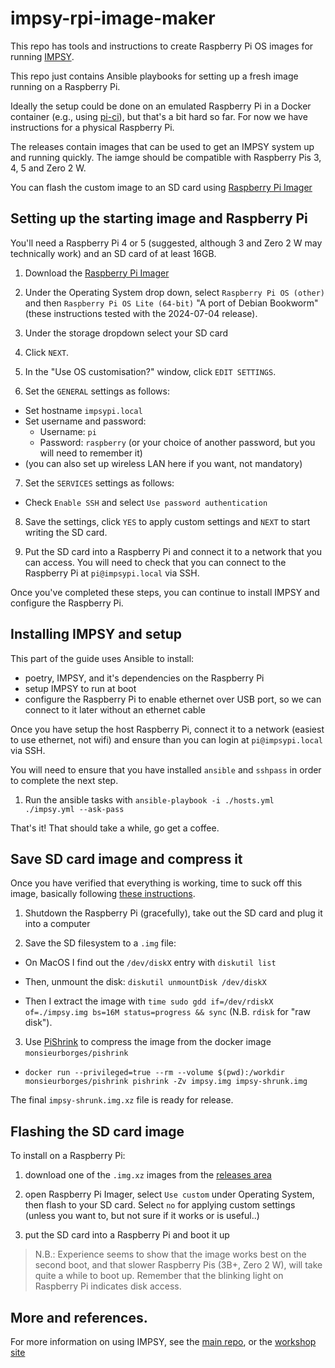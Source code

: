 # impsy-rpi-image-maker

This repo has tools and instructions to create Raspberry Pi OS images for running [IMPSY](https://github.com/cpmpercussion/imps).

This repo just contains Ansible playbooks for setting up a fresh image running on a Raspberry Pi.

Ideally the setup could be done on an emulated Raspberry Pi in a Docker container (e.g., using [pi-ci](https://github.com/ptrsr/pi-ci/)), but that's a bit hard so far. For now we have instructions for a physical Raspberry Pi.

The releases contain images that can be used to get an IMPSY system up and running quickly. The iamge should be compatible with Raspberry Pis 3, 4, 5 and Zero 2 W.

You can flash the custom image to an SD card using [Raspberry Pi Imager](https://www.raspberrypi.com/software/)

## Setting up the starting image and Raspberry Pi

You'll need a Raspberry Pi 4 or 5 (suggested, although 3 and Zero 2 W may technically work) and an SD card of at least 16GB.

1. Download the [Raspberry Pi Imager](https://www.raspberrypi.com/software/)

2. Under the Operating System drop down, select `Raspberry Pi OS (other)` and then `Raspberry Pi OS Lite (64-bit)` "A port of Debian Bookworm" (these instructions tested with the 2024-07-04 release).

3. Under the storage dropdown select your SD card

4. Click `NEXT`.

5. In the "Use OS customisation?" window, click `EDIT SETTINGS`.

6. Set the `GENERAL` settings as follows:

- Set hostname `impsypi.local`
- Set username and password:
  - Username: `pi`
  - Password: `raspberry` (or your choice of another password, but you will need to remember it)
- (you can also set up wireless LAN here if you want, not mandatory) 

7. Set the `SERVICES` settings as follows:

- Check `Enable SSH` and select `Use password authentication`

8. Save the settings, click `YES` to apply custom settings and `NEXT` to start writing the SD card.

9. Put the SD card into a Raspberry Pi and connect it to a network that you can access. You will need to check that you can connect to the Raspberry Pi at `pi@impsypi.local` via SSH.

Once you've completed these steps, you can continue to install IMPSY and configure the Raspberry Pi.

## Installing IMPSY and setup

This part of the guide uses Ansible to install:

- poetry, IMPSY, and it's dependencies on the Raspberry Pi
- setup IMPSY to run at boot 
- configure the Raspberry Pi to enable ethernet over USB port, so we can connect to it later without an ethernet cable

Once you have setup the host Raspberry Pi, connect it to a network (easiest to use ethernet, not wifi) and ensure than you can login at `pi@impsypi.local` via SSH.

You will need to ensure that you have installed `ansible` and `sshpass` in order to complete the next step.

1. Run the ansible tasks with `ansible-playbook -i ./hosts.yml ./impsy.yml --ask-pass`

That's it! That should take a while, go get a coffee.

## Save SD card image and compress it

Once you have verified that everything is working, time to suck off this image, basically following [these instructions](https://github.com/monsieurborges/raspberry-pi/blob/master/setup/clone-sd-card.md).

1. Shutdown the Raspberry Pi (gracefully), take out the SD card and plug it into a computer

2. Save the SD filesystem to a `.img` file: 

  - On MacOS I find out the `/dev/diskX` entry with `diskutil list`

  - Then, unmount the disk: `diskutil unmountDisk /dev/diskX`

  - Then I extract the image with `time sudo gdd if=/dev/rdiskX of=./impsy.img bs=16M status=progress && sync` (N.B. `rdisk` for "raw disk").

3. Use [PiShrink](https://github.com/Drewsif/PiShrink) to compress the image from the docker image `monsieurborges/pishrink`

  - `docker run --privileged=true --rm --volume $(pwd):/workdir monsieurborges/pishrink pishrink -Zv impsy.img impsy-shrunk.img`

The final `impsy-shrunk.img.xz` file is ready for release.

## Flashing the SD card image

To install on a Raspberry Pi:

1. download one of the `.img.xz` images from the [releases area](https://github.com/cpmpercussion/impsy-rpi-image-maker/releases)

2. open Raspberry Pi Imager, select `Use custom` under Operating System, then flash to your SD card. Select `no` for applying custom settings (unless you want to, but not sure if it works or is useful..)

3. put the SD card into a Raspberry Pi and boot it up

> N.B.: Experience seems to show that the image works best on the second boot, and that slower Raspberry Pis (3B+, Zero 2 W), will take quite a while to boot up. Remember that the blinking light on Raspberry Pi indicates disk access.

## More and references.

For more information on using IMPSY, see the [main repo](https://github.com/cpmpercussion/imps), or the [workshop site](https://smcclab.github.io/nime-embedded-ai/)

